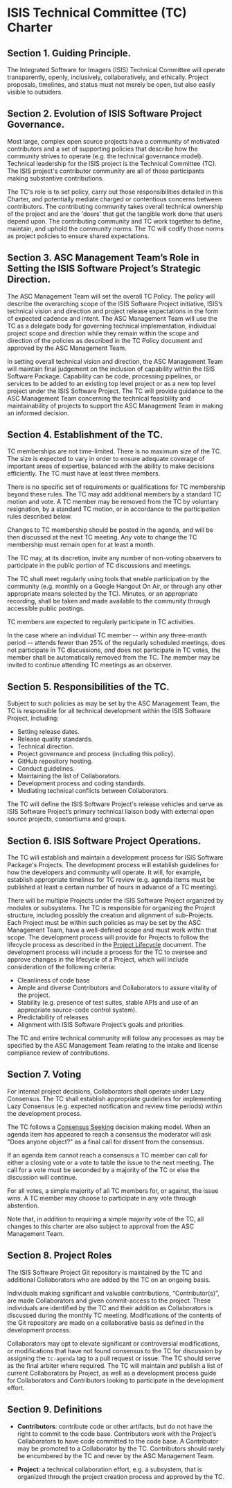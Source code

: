 ﻿# ISIS Technical Committee (TC) Charter

## Section 1. Guiding Principle.

The Integrated Software for Imagers (ISIS) Technical Committee will operate
transparently, openly, inclusively, collaboratively, and ethically.
Project proposals, timelines, and status must not merely be open, but also
easily visible to outsiders.

## Section 2. Evolution of ISIS Software Project Governance.

Most large, complex open source projects have a community of motivated 
contributors and a set of supporting policies that describe how the
community strives to operate (e.g. the technical governance model).
Technical leadership for the ISIS project is the Technical Committee (TC).  
The ISIS project's contributor community are all of those participants making 
substantive contributions.

The TC's role is to set policy, carry out those responsibilities detailed in this
Charter, and potentially mediate charged or contentious concerns between contributors. 
The contributing community takes overall technical ownership of the project and are the 
'doers' that get the tangible work done that users depend upon. The contributing community
and TC work together to define, maintain, and uphold the community norms.  The TC
will codify those norms as project policies to ensure shared expectations.

## Section 3. ASC Management Team’s Role in Setting the ISIS Software Project’s Strategic Direction.  

The ASC Management Team will set the overall TC Policy. The policy will
describe the overarching scope of the ISIS Software Project initiative,
ISIS’s technical vision and direction and project release expectations in
the form of expected cadence and intent. The ASC Management Team will use
the TC as a delegate body for governing technical implementation,
individual project scope and direction while they remain within the scope
and direction of the policies as described in the TC Policy document and
approved by the ASC Management Team.

In setting overall technical vision and direction, the ASC Management Team
will maintain final judgement on the inclusion of capability within the ISIS
Software Package. Capability can be code, processing pipelines, or services
to be added to an existing top level project or as a new top level project
under the ISIS Software Project. The TC will provide guidance to
the ASC Management Team concerning the technical feasibility and
maintainability of projects to support the ASC Management Team in making
an informed decision.

## Section 4. Establishment of the TC.

TC memberships are not time-limited. There is no maximum size of the TC.
The size is expected to vary in order to ensure adequate coverage of important
areas of expertise, balanced with the ability to make decisions efficiently.
The TC must have at least three members.

There is no specific set of requirements or qualifications for TC
membership beyond these rules. The TC may add additional members by a standard TC motion and vote. A TC member may be removed from the
TC by voluntary resignation, by a standard TC motion, or in accordance to the
participation rules described below.

Changes to TC membership should be posted in the agenda, and will be then discussed
at the next TC meeting. Any vote to change the TC membership must remain open
for at least a month.

The TC may, at its discretion, invite any number of non-voting observers to
participate in the public portion of TC discussions and meetings.

The TC shall meet regularly using tools that enable participation by the
community (e.g. monthly on a Google Hangout On Air, or through any other
appropriate means selected by the TC). Minutes, or an
appropriate recording, shall be taken and made available to the community
through accessible public postings.

TC members are expected to regularly participate in TC activities.

In the case where an individual TC member -- within any three-month period --
attends fewer than 25% of the regularly scheduled meetings, does not
participate in TC discussions, *and* does not participate in TC votes, the
member shall be automatically removed from the TC. The member may be invited
to continue attending TC meetings as an observer.

## Section 5. Responsibilities of the TC.  

Subject to such policies as may be set by the ASC Management Team, the TC is
responsible for all technical development within the ISIS Software Project,
including:

* Setting release dates.
* Release quality standards.
* Technical direction.
* Project governance and process (including this policy).
* GitHub repository hosting.
* Conduct guidelines.
* Maintaining the list of Collaborators.
* Development process and coding standards.
* Mediating technical conflicts between Collaborators.

The TC will define the ISIS Software Project's release vehicles and serve as
ISIS Software Project’s primary technical liaison body with external open
source projects, consortiums and groups.

## Section 6. ISIS Software Project Operations.

The TC will establish and maintain a development process for ISIS Software
Package's Projects. The development process will establish guidelines
for how the developers and community will operate. It will, for example,
establish appropriate timelines for TC review (e.g. agenda items must be
published at least a certain number of hours in advance of a TC
meeting).

There will be multiple Projects under the ISIS Software Project organized by
modules or subsystems. The TC is responsible for organizing the Project
structure, including possibly the creation and alignment of sub-Projects.
Each Project must be within such policies as may be set by the ASC
Management Team, have a well-defined scope and must work within that scope.
The development process will provide for Projects to follow the lifecycle
process as described in the [Project Lifecycle][] document. The development
process will include a process for the TC to oversee and approve changes
in the lifecycle of a Project, which will include consideration of the
following criteria:

* Cleanliness of code base
* Ample and diverse Contributors and Collaborators to assure vitality of
the project.
* Stability (e.g. presence of test suites, stable APIs and use of an
  appropriate source-code control system).
* Predictability of releases
* Alignment with ISIS Software Project’s goals and priorities.

The TC and entire technical community will follow any processes as may
be specified by the ASC Management Team relating to the intake and license
compliance review of contributions.

## Section 7. Voting

For internal project decisions, Collaborators shall operate under Lazy
Consensus. The TC shall establish appropriate guidelines for
implementing Lazy Consensus (e.g. expected notification and review time
periods) within the development process.

The TC follows a [Consensus Seeking][] decision making model. When an agenda
item has appeared to reach a consensus the moderator will ask "Does anyone
object?" as a final call for dissent from the consensus.

If an agenda item cannot reach a consensus a TC member can call for
either a closing vote or a vote to table the issue to the next meeting.
The call for a vote must be seconded by a majority of the TC or else the
discussion will continue.

For all votes, a simple majority of all TC members for, or against, the issue
wins. A TC member may choose to participate in any vote through abstention.

Note that, in addition to requiring a simple majority vote of the TC, all
changes to this charter are also subject to approval from the ASC
Management Team.

## Section 8. Project Roles

The ISIS Software Project Git repository is maintained by the TC and
additional Collaborators who are added by the TC on an ongoing basis.

Individuals making significant and valuable contributions,
“Contributor(s)”, are made Collaborators and given commit-access to the
project. These individuals are identified by the TC and their addition
as Collaborators is discussed during the monthly TC meeting.
Modifications of the contents of the Git repository are made on a
collaborative basis as defined in the development process.

Collaborators may opt to elevate significant or controversial
modifications, or modifications that have not found consensus to the TC
for discussion by assigning the `tc-agenda` tag to a pull request or
issue. The TC should serve as the final arbiter where required. The TC
will maintain and publish a list of current Collaborators by Project, as
well as a development process guide for Collaborators and Contributors
looking to participate in the development effort.

## Section 9. Definitions

* **Contributors**: contribute code or other artifacts, but do not have
the right to commit to the code base. Contributors work with the
Project’s Collaborators to have code committed to the code base. A
Contributor may be promoted to a Collaborator by the TC. Contributors should
rarely be encumbered by the TC and never by the ASC Management Team.

* **Project**: a technical collaboration effort, e.g. a subsystem, that
is organized through the project creation process and approved by the
TC.

[Project Lifecycle]: https://github.com/USGS-Astrogeology/ISIS_TC/blob/master/Project-Lifecycle.md
[Consensus Seeking]: http://en.wikipedia.org/wiki/Consensus-seeking_decision-making
[Condorcet]: http://en.wikipedia.org/wiki/Condorcet_method
[Single Transferable Vote]: http://en.wikipedia.org/wiki/Single_transferable_vote
